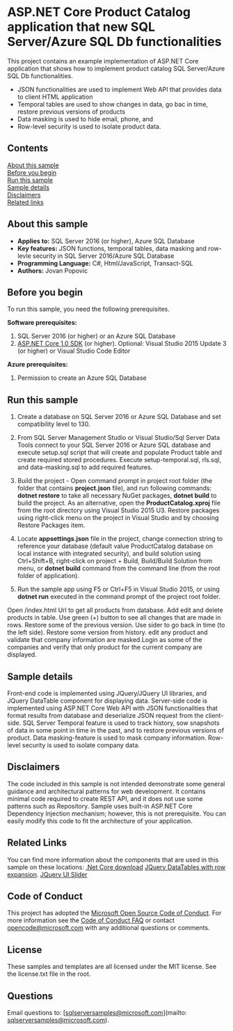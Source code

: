 # ASP.NET Core Product Catalog application that new SQL Server/Azure SQL Db functionalities 

This project contains an example implementation of ASP.NET Core application that shows how to implement product catalog SQL Server/Azure SQL Db functionalities.
- JSON functionalities are used to implement Web API that provides data to client HTML application
- Temporal tables are used to show changes in data, go bac in time, restore previous versions of products
- Data masking is used to hide email, phone, and 
- Row-level security is used to isolate product data.

## Contents

[About this sample](#about-this-sample)<br/>
[Before you begin](#before-you-begin)<br/>
[Run this sample](#run-this-sample)<br/>
[Sample details](#sample-details)<br/>
[Disclaimers](#disclaimers)<br/>
[Related links](#related-links)<br/>

<a name=about-this-sample></a>

## About this sample

- **Applies to:** SQL Server 2016 (or higher), Azure SQL Database
- **Key features:** JSON functions, temporal tables, data masking and row-levle security in SQL Server 2016/Azure SQL Database
- **Programming Language:** C#, Html/JavaScript, Transact-SQL
- **Authors:** Jovan Popovic

<a name=before-you-begin></a>

## Before you begin

To run this sample, you need the following prerequisites.

**Software prerequisites:**

1. SQL Server 2016 (or higher) or an Azure SQL Database
2. [ASP.NET Core 1.0 SDK](https://www.microsoft.com/net/core#windows) (or higher). Optional: Visual Studio 2015 Update 3 (or higher) or Visual 
Studio Code Editor

**Azure prerequisites:**

1. Permission to create an Azure SQL Database

<a name=run-this-sample></a>

## Run this sample

1. Create a database on SQL Server 2016 or Azure SQL Database and set compatibility level to 130.

2. From SQL Server Management Studio or Visual Studio/Sql Server Data Tools connect to your SQL Server 2016 or Azure SQL database and execute setup.sql script that will create and populate Product table and create required stored procedures. Execute setup-temporal.sql, rls.sql, and data-masking.sql to add required features.

3. Build the project - Open command prompt in project root folder (the folder that contains **project.json** file), and run following commands: **dotnet restore** to take all necessary NuGet packages, **dotnet build** to build the project. As an alternative, open the **ProductCatalog.xproj** file from the root directory using Visual Studio 2015 U3. Restore packages using right-click menu on the project in Visual Studio and by choosing Restore Packages item.

4. Locate **appsettings.json** file in the project, change connection string to reference your database (default value ProductCatalog database on local instance with integrated security), and build solution using Ctrl+Shift+B, right-click on project + Build, Build/Build Solution from menu, or **dotnet build** command from the command line (from the root folder of application).

5. Run the sample app using F5 or Ctrl+F5 in Visual Studio 2015, or using **dotnet run** executed in the command prompt of the project root folder.  

Open /index.html Url to get all products from database. Add edit and delete products in table. Use green (+) button to see all changes that are made in rows. Restore some of the previous version. Use sider to go back in time (to the left side). Restore some version from history.  edit any product and validate that company information are masked.Login as some of the companies and verify that only product for the current company are displayed.

<a name=sample-details></a>

## Sample details

Front-end code is implemented using JQuery/JQuery UI libraries, and JQuery DataTable component for displaying data.
Server-side code is implemented using ASP.NET Core Web API with JSON functionalities that format results from database and deserialize JSON request from the client-side.
SQL Server Temporal feature is used to track history, sow snapshots of data in some point in time in the past, and to restore previous versions of product.
Data masking-feature is used to mask company information.
Row-level security is used to isolate company data. 

<a name=disclaimers></a>

## Disclaimers
The code included in this sample is not intended demonstrate some general guidance and architectural patterns for web development. It contains minimal code required to create REST API, and it does not use some patterns such as Repository. Sample uses built-in ASP.NET Core Dependency Injection mechanism; however, this is not prerequisite.
You can easily modify this code to fit the architecture of your application.

<a name=related-links></a>

## Related Links

You can find more information about the components that are used in this sample on these locations: 
[.Net Core download](https://www.microsoft.com/net/core#windows)
[JQuery DataTables with row expansion](https://datatables.net/examples/api/row_details.html).
[JQuery UI Slider](https://jqueryui.com/slider/)

## Code of Conduct
This project has adopted the [Microsoft Open Source Code of Conduct](https://opensource.microsoft.com/codeofconduct/). For more information see the [Code of Conduct FAQ](https://opensource.microsoft.com/codeofconduct/faq/) or contact [opencode@microsoft.com](mailto:opencode@microsoft.com) with any additional questions or comments.

## License
These samples and templates are all licensed under the MIT license. See the license.txt file in the root.

## Questions
Email questions to: [sqlserversamples@microsoft.com](mailto: sqlserversamples@microsoft.com).